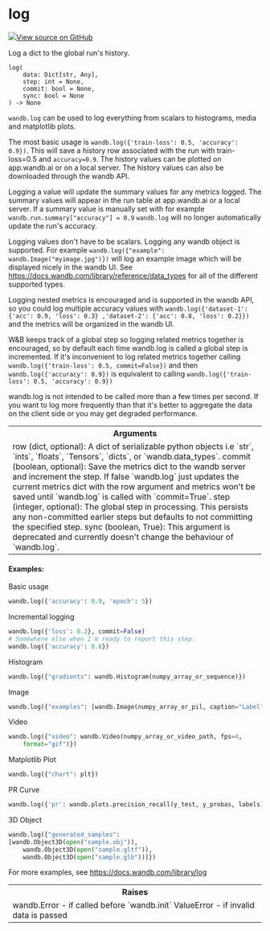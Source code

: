 # log

<!-- Insert buttons and diff -->


[![](https://www.tensorflow.org/images/GitHub-Mark-32px.png)View source on GitHub](https://www.github.com/wandb/client/tree/bdf4b81e3bd3af7f5cd7caf3a7d7d0244d324138/wandb/sdk/wandb_run.py#L878-L1026)




Log a dict to the global run's history.

<pre><code>log(
    data: Dict[str, Any],
    step: int = None,
    commit: bool = None,
    sync: bool = None
) -> None</code></pre>



<!-- Placeholder for "Used in" -->

`wandb.log` can be used to log everything from scalars to histograms, media
and matplotlib plots.

The most basic usage is `wandb.log({'train-loss': 0.5, 'accuracy': 0.9})`.
This will save a history row associated with the run with train-loss=0.5
and `accuracy=0.9`. The history values can be plotted on app.wandb.ai or
on a local server. The history values can also be downloaded through
the wandb API.

Logging a value will update the summary values for any metrics logged.
The summary values will appear in the run table at app.wandb.ai or
a local server. If a summary value is manually set with for example
`wandb.run.summary["accuracy"] = 0.9` `wandb.log` will no longer automatically
update the run's accuracy.

Logging values don't have to be scalars. Logging any wandb object is supported.
For example `wandb.log({"example": wandb.Image("myimage.jpg")})` will log an
example image which will be displayed nicely in the wandb UI. See
https://docs.wandb.com/library/reference/data_types for all of the different
supported types.

Logging nested metrics is encouraged and is supported in the wandb API, so
you could log multiple accuracy values with `wandb.log({'dataset-1':
{'acc': 0.9, 'loss': 0.3} ,'dataset-2': {'acc': 0.8, 'loss': 0.2}})`
and the metrics will be organized in the wandb UI.

W&B keeps track of a global step so logging related metrics together is
encouraged, so by default each time wandb.log is called a global step
is incremented. If it's inconvenient to log related metrics together
calling `wandb.log({'train-loss': 0.5, commit=False})` and then
`wandb.log({'accuracy': 0.9})` is equivalent to calling
`wandb.log({'train-loss': 0.5, 'accuracy': 0.9})`

wandb.log is not intended to be called more than a few times per second.
If you want to log more frequently than that it's better to aggregate
the data on the client side or you may get degraded performance.

<!-- Tabular view -->
<table>
<tr><th>Arguments</th></tr>
<tr>
<td>
row (dict, optional): A dict of serializable python objects i.e `str`,
`ints`, `floats`, `Tensors`, `dicts`, or `wandb.data_types`.
commit (boolean, optional): Save the metrics dict to the wandb server
and increment the step.  If false `wandb.log` just updates the current
metrics dict with the row argument and metrics won't be saved until
`wandb.log` is called with `commit=True`.
step (integer, optional): The global step in processing. This persists
any non-committed earlier steps but defaults to not committing the
specified step.
sync (boolean, True): This argument is deprecated and currently doesn't
change the behaviour of `wandb.log`.
</td>
</tr>

</table>



#### Examples:

Basic usage
```python
wandb.log({'accuracy': 0.9, 'epoch': 5})
```

Incremental logging
```python
wandb.log({'loss': 0.2}, commit=False)
# Somewhere else when I'm ready to report this step:
wandb.log({'accuracy': 0.8})
```

Histogram
```python
wandb.log({"gradients": wandb.Histogram(numpy_array_or_sequence)})
```

Image
```python
wandb.log({"examples": [wandb.Image(numpy_array_or_pil, caption="Label")]})
```

Video
```python
wandb.log({"video": wandb.Video(numpy_array_or_video_path, fps=4,
    format="gif")})
```

Matplotlib Plot
```python
wandb.log({"chart": plt})
```

PR Curve
```python
wandb.log({'pr': wandb.plots.precision_recall(y_test, y_probas, labels)})
```

3D Object
```python
wandb.log({"generated_samples":
[wandb.Object3D(open("sample.obj")),
    wandb.Object3D(open("sample.gltf")),
    wandb.Object3D(open("sample.glb"))]})
```

For more examples, see https://docs.wandb.com/library/log



<!-- Tabular view -->
<table>
<tr><th>Raises</th></tr>
<tr>
<td>
wandb.Error - if called before `wandb.init`
ValueError - if invalid data is passed
</td>
</tr>

</table>

